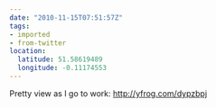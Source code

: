 ```yaml
---
date: "2010-11-15T07:51:57Z"
tags:
- imported
- from-twitter
location:
  latitude: 51.58619489
  longitude: -0.11174553
---
```

Pretty view as I go to work:  http://yfrog.com/dypzbpj
